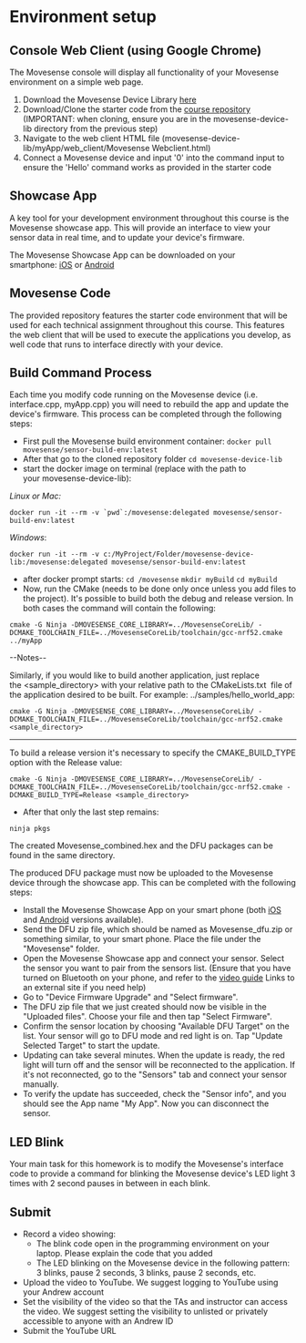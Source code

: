 # Environment setup




## Console Web Client (using Google Chrome)

The Movesense console will display all functionality of your Movesense environment on a simple web page.

1. Download the Movesense Device Library [here](https://drive.google.com/file/d/1x5zuPR8AFT9YY7iQupW7wrGgriOlhZsd/view?usp=sharing)
2. Download/Clone the starter code from the [course repository](https://github.com/atjenkin/14-744-Movesense-Environment/) (IMPORTANT: when cloning, ensure you are in the movesense-device-lib directory from the previous step)
3. Navigate to the web client HTML file (movesense-device-lib/myApp/web_client/Movesense Webclient.html)
4. Connect a Movesense device and input '0' into the command input to ensure the 'Hello' command works as provided in the starter code




## Showcase App

A key tool for your development environment throughout this course is the Movesense showcase app. This will provide an interface to view your sensor data in real time, and to update your device's firmware.

The Movesense Showcase App can be downloaded on your smartphone: [iOS](https://apps.apple.com/us/app/movesense-showcase/id1439876677) or [Android](https://bitbucket.org/movesense/movesense-mobile-lib/src/master/android/)




## Movesense Code

The provided repository features the starter code environment that will be used for each technical assignment throughout this course. This features the web client that will be used to execute the applications you develop, as well code that runs to interface directly with your device.




## Build Command Process

Each time you modify code running on the Movesense device (i.e. interface.cpp, myApp.cpp) you will need to rebuild the app and update the device's firmware. This process can be completed through the following steps:




- First pull the Movesense build environment container:
`docker pull movesense/sensor-build-env:latest`
- After that go to the cloned repository folder
`cd movesense-device-lib`
- start the docker image on terminal (replace with the path to your movesense-device-lib):

*Linux or Mac:*

``docker run -it --rm -v `pwd`:/movesense:delegated movesense/sensor-build-env:latest``

*Windows*:

`docker run -it --rm -v c:/MyProject/Folder/movesense-device-lib:/movesense:delegated movesense/sensor-build-env:latest`

- after docker prompt starts:
`cd /movesense`
`mkdir myBuild`
`cd myBuild`
- Now, run the CMake (needs to be done only once unless you add files to the project). It's possible to build both the debug and release version. In both cases the command will contain the following:

`cmake -G Ninja -DMOVESENSE_CORE_LIBRARY=../MovesenseCoreLib/ -DCMAKE_TOOLCHAIN_FILE=../MovesenseCoreLib/toolchain/gcc-nrf52.cmake ../myApp`




--Notes--

Similarly, if you would like to build another application, just replace the <sample_directory> with your relative path to the CMakeLists.txt  file of the application desired to be built. For example: ../samples/hello_world_app:

`cmake -G Ninja -DMOVESENSE_CORE_LIBRARY=../MovesenseCoreLib/ -DCMAKE_TOOLCHAIN_FILE=../MovesenseCoreLib/toolchain/gcc-nrf52.cmake <sample_directory>`

---

To build a release version it's necessary to specify the CMAKE_BUILD_TYPE option with the Release value:

`cmake -G Ninja -DMOVESENSE_CORE_LIBRARY=../MovesenseCoreLib/ -DCMAKE_TOOLCHAIN_FILE=../MovesenseCoreLib/toolchain/gcc-nrf52.cmake -DCMAKE_BUILD_TYPE=Release <sample_directory>`




- After that only the last step remains:

`ninja pkgs`

The created Movesense_combined.hex and the DFU packages can be found in the same directory.

The produced DFU package must now be uploaded to the Movesense device through the showcase app. This can be completed with the following steps:

- Install the Movesense Showcase App on your smart phone (both [iOS](https://apps.apple.com/us/app/movesense-showcase/id1439876677) and [Android](https://bitbucket.org/movesense/movesense-mobile-lib/src/master/android/) versions available). 
- Send the DFU zip file, which should be named as Movesense_dfu.zip or something similar, to your smart phone. Place the file under the "Movesense" folder.
- Open the Movesense Showcase app and connect your sensor. Select the sensor you want to pair from the sensors list. (Ensure that you have turned on Bluetooth on your phone, and refer to the [video guide](https://www.youtube.com/watch?v=Sz4HOxFwVFE) Links to an external site if you need help)
- Go to "Device Firmware Upgrade" and "Select firmware".
- The DFU zip file that we just created should now be visible in the "Uploaded files". Choose your file and then tap "Select Firmware".
- Confirm the sensor location by choosing "Available DFU Target" on the list. Your sensor will go to DFU mode and red light is on. Tap "Update Selected Target" to start the update.
- Updating can take several minutes. When the update is ready, the red light will turn off and the sensor will be reconnected to the application. If it's not reconnected, go to the "Sensors" tab and connect your sensor manually.
- To verify the update has succeeded, check the "Sensor info", and you should see the App name "My App". Now you can disconnect the sensor.




## LED Blink

Your main task for this homework is to modify the Movesense's interface code to provide a command for blinking the Movesense device's LED light 3 times with 2 second pauses in between in each blink.




## Submit
- Record a video showing:
  - The blink code open in the programming environment on your laptop. Please explain the code that you added 
  - The LED blinking on the Movesense device in the following pattern: 3 blinks, pause 2 seconds, 3 blinks, pause 2 seconds, etc. 
- Upload the video to YouTube. We suggest logging to YouTube using your Andrew account 
- Set the visibility of the video so that the TAs and instructor can access the video. We suggest setting the visibility to unlisted or privately accessible to anyone with an Andrew ID 
- Submit the YouTube URL 





